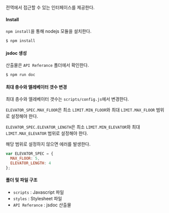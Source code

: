 전역에서 접근할 수 있는 인터페이스를 제공한다.

#### Install

`npm install`을 통해 nodejs 모듈을 설치한다.

```bash
$ npm install
```

#### jsdoc 생성

산출물은 `API Referance` 폴더에서 확인한다.

```bash
$ npm run doc
```

#### 최대 층수와 엘레베이터 갯수 변경
최대 층수와 엘레베이터 갯수는 `scripts/config.js`에서 변경한다.

`ELEVATOR_SPEC.MAX_FLOOR`은 최소 `LIMIT.MIN_FLOOR`와 최대 `LIMIT.MAX_FLOOR` 범위로 설정해야 한다.

`ELEVATOR_SPEC.ELEVATOR_LENGTH`은 최소 `LIMIT.MIN_ELEVATOR`와 최대 `LIMIT.MAX_ELEVATOR` 범위로 설정해야 한다.

해당 범위로 설정하지 않으면 에러를 발생한다.

```js
var ELEVATOR_SPEC = {
  MAX_FLOOR: 5,
  ELEVATOR_LENGTH: 4
};
```

#### 폴더 및 파일 구조

 * `scripts` : Javascript 파일
 * `styles` : Stylesheet 파일
 * `API Referance` : jsdoc 산출물